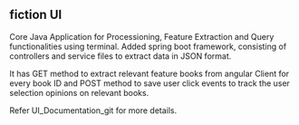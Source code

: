 ## fiction UI 
Core Java  Application for Processioning, Feature Extraction and Query functionalities using terminal.
Added spring boot framework, consisting of controllers and service files to extract data in JSON format.

It has GET method to extract relevant feature books from angular Client for every book ID and POST method to save user click events to track the user selection opinions on relevant books.

Refer UI_Documentation_git for more details.



